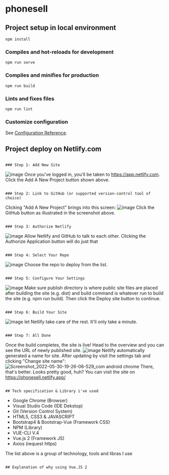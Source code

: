 # phonesell

## Project setup in local environment
```
npm install
```

### Compiles and hot-reloads for development
```
npm run serve
```

### Compiles and minifies for production
```
npm run build
```

### Lints and fixes files
```
npm run lint
```

### Customize configuration
See [Configuration Reference](https://cli.vuejs.org/config/).



## Project deploy on Netlify.com
```

### Step 1: Add New Site
```
![image](https://user-images.githubusercontent.com/74296102/170991177-ebea47ab-6bfc-45e1-bb25-ee482957a561.png)
Once you've logged in, you'll be taken to https://app.netlify.com.
Click the Add A New Project button shown above.
```

### Step 2: Link to GitHub (or supported version-control tool of choice)
```
Clicking "Add A New Project" brings into this screen:
![image](https://user-images.githubusercontent.com/74296102/170991248-9633338a-feef-44d6-9bbe-4156ad3f640e.png)
Click the GitHub button as illustrated in the screenshot above.
```

### Step 3: Authorize Netlify
```
![image](https://user-images.githubusercontent.com/74296102/170991385-ca624da0-b6b2-463b-bb40-929145150d15.png)
Allow Netlify and GitHub to talk to each other.
Clicking the Authorize Application button will do just that
```

### Step 4: Select Your Repo
```
![image](https://user-images.githubusercontent.com/74296102/170991532-9227f829-46a3-4001-8d59-1a5249e5aedb.png)
Choose the repo to deploy from the list.
```

### Step 5: Configure Your Settings
```
![image](https://user-images.githubusercontent.com/74296102/170991586-e36b4069-7208-439f-a543-7e23ee174cea.png)
Make sure publish directory is where public site files are placed after building the site (e.g. dist) and build command is whatever run to build the site (e.g. npm run build). 
Then click the Deploy site button to continue.
```

### Step 6: Build Your Site
```
![image](https://user-images.githubusercontent.com/74296102/170991610-2ce002a5-2af1-4c28-93fa-fcf648c37f0a.png)
let Netlify take care of the rest. It'll only take a minute.
```

### Step 7: All Done
```
Once the build completes, the site is live! 
Head to the overview and you can see the URL of newly published site.
![image](https://user-images.githubusercontent.com/74296102/170991638-ebbd1441-992d-4a96-9209-3caefffcbfbf.png)
Netlify automatically generated a name for site.
After updating by visit the settings tab and clicking "Change site name":
![Screenshot_2022-05-30-19-26-06-529_com android chrome](https://user-images.githubusercontent.com/74296102/170992090-d36884af-c5b5-492e-8d5c-a48fd4c94b84.jpg)
There, that's better. Looks pretty good, huh? 
You can visit the site on https://phonesell.netlify.app/
```

## Tech specification & Library i've used
```
- Google Chrome (Browser)
- Visual Studio Code (IDE Dekstop)
- Git (Version Control System)
- HTML5, CSS3 & JAVASCRIPT
- Bootstrap4 & Bootstrap-Vue (Framework CSS)
- NPM (Library)
- VUE-CLI V.4 
- Vue.js 2 (Framework JS)
- Axios (request https)

The list above is a group of technology, tools and libras I use
```

## Explanation of why using Vue.JS 2
```



